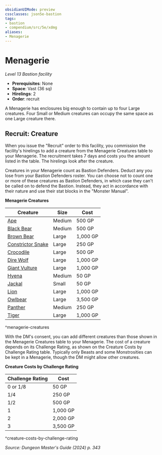 ```yaml
---
obsidianUIMode: preview
cssclasses: json5e-bastion
tags:
- bastion
- compendium/src/5e/xdmg
aliases:
- Menagerie
---
```

# Menagerie
*Level 13 Bastion facility*  

- **Prerequisites**: None
- **Space**: Vast (36 sq)
- **Hirelings**: 2
- **Order**: recruit

A Menagerie has enclosures big enough to contain up to four Large creatures. Four Small or Medium creatures can occupy the same space as one Large creature there.

## Recruit: Creature

When you issue the "Recruit" order to this facility, you commission the facility's hirelings to add a creature from the Menagerie Creatures table to your Menagerie. The recruitment takes 7 days and costs you the amount listed in the table. The hirelings look after the creature.

Creatures in your Menagerie count as Bastion Defenders. Deduct any you lose from your Bastion Defenders roster. You can choose not to count one or more of these creatures as Bastion Defenders, in which case they can't be called on to defend the Bastion. Instead, they act in accordance with their nature and use their stat blocks in the "Monster Manual".

**Menagerie Creatures**

| Creature | Size | Cost |
|----------|------|------|
| [Ape](/3-Mechanics/CLI/bestiary/beast/ape-xmm.md) | Medium | 500 GP |
| [Black Bear](/3-Mechanics/CLI/bestiary/beast/black-bear-xmm.md) | Medium | 500 GP |
| [Brown Bear](/3-Mechanics/CLI/bestiary/beast/brown-bear-xmm.md) | Large | 1,000 GP |
| [Constrictor Snake](/3-Mechanics/CLI/bestiary/beast/constrictor-snake-xmm.md) | Large | 250 GP |
| [Crocodile](/3-Mechanics/CLI/bestiary/beast/crocodile-xmm.md) | Large | 500 GP |
| [Dire Wolf](/3-Mechanics/CLI/bestiary/beast/dire-wolf-xmm.md) | Large | 1,000 GP |
| [Giant Vulture](/3-Mechanics/CLI/bestiary/monstrosity/giant-vulture-xmm.md) | Large | 1,000 GP |
| [Hyena](/3-Mechanics/CLI/bestiary/beast/hyena-xmm.md) | Medium | 50 GP |
| [Jackal](/3-Mechanics/CLI/bestiary/beast/jackal-xmm.md) | Small | 50 GP |
| [Lion](/3-Mechanics/CLI/bestiary/beast/lion-xmm.md) | Large | 1,000 GP |
| [Owlbear](/3-Mechanics/CLI/bestiary/monstrosity/owlbear-xmm.md) | Large | 3,500 GP |
| [Panther](/3-Mechanics/CLI/bestiary/beast/panther-xmm.md) | Medium | 250 GP |
| [Tiger](/3-Mechanics/CLI/bestiary/beast/tiger-xmm.md) | Large | 1,000 GP |
^menagerie-creatures

With the DM's consent, you can add different creatures than those shown in the Menagerie Creatures table to your Menagerie. The cost of a creature depends on its Challenge Rating, as shown on the Creature Costs by Challenge Rating table. Typically only Beasts and some Monstrosities can be kept in a Menagerie, though the DM might allow other creatures.

**Creature Costs by Challenge Rating**

| Challenge Rating | Cost |
|------------------|------|
| 0 or 1/8 | 50 GP |
| 1/4 | 250 GP |
| 1/2 | 500 GP |
| 1 | 1,000 GP |
| 2 | 2,000 GP |
| 3 | 3,500 GP |
^creature-costs-by-challenge-rating

*Source: Dungeon Master's Guide (2024) p. 343*